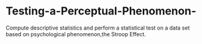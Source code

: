 # Testing-a-Perceptual-Phenomenon-
Compute descriptive statistics and perform a statistical test on a data set based on psychological phenomenon,the Stroop Effect.
